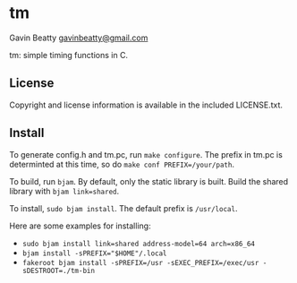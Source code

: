 tm
====
Gavin Beatty <gavinbeatty@gmail.com>

tm: simple timing functions in C.

License
-------
Copyright and license information is available in the included LICENSE.txt.

Install
-------
To generate config.h and tm.pc, run `make configure`. The prefix in tm.pc is
determinted at this time, so do `make conf PREFIX=/your/path`.

To build, run `bjam`. By default, only the static library is built. Build the
shared library with `bjam link=shared`.

To install, `sudo bjam install`. The default prefix is `/usr/local`.

Here are some examples for installing:
* `sudo bjam install link=shared address-model=64 arch=x86_64`
* `bjam install -sPREFIX="$HOME"/.local`
* `fakeroot bjam install -sPREFIX=/usr -sEXEC_PREFIX=/exec/usr -sDESTROOT=./tm-bin`

